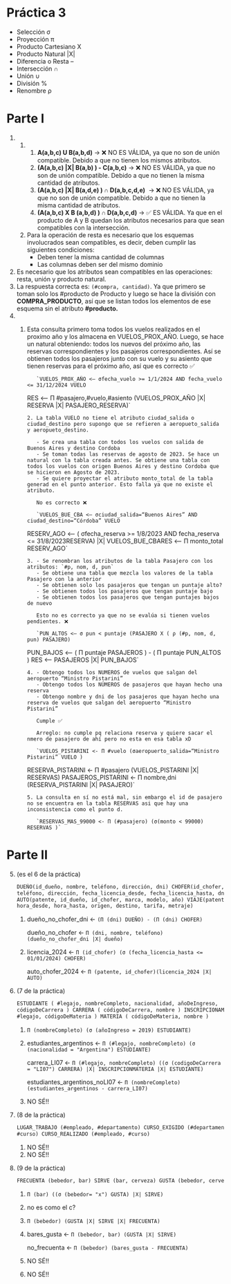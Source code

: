 # Práctica 3

- Selección σ
- Proyección π
- Producto Cartesiano X
- Producto Natural |X|
- Diferencia o Resta –
- Intersección ∩
- Unión ∪
- División %
- Renombre ρ

# Parte I

1.  1.  1. **A(a,b,c) U B(a,b,d)** → ❌ NO ES VÁLIDA, ya que no son de unión compatible. Debido a que no tienen los mismos atributos.
        2. **(A(a,b,c) |X| B(a,b) ) - C(a,b,c)** → ❌ NO ES VÁLIDA, ya que no son de unión compatible. Debido a que no tienen la misma cantidad de atributos.
        3. **(A(a,b,c) |X| B(a,d,e) ) ∩ D(a,b,c,d,e)**  → ❌ NO ES VÁLIDA, ya que no son de unión compatible. Debido a que no tienen la misma cantidad de atributos.
        4. **(A(a,b,c) X B (a,b,d) ) ∩ D(a,b,c,d)** → ✅ ES VÁLIDA. Ya que en el producto de A y B quedan los atributos necesarios para que sean compatibles con la intersección.
    2.  Para la operación de resta es necesario que los esquemas involucrados sean compatibles, es decir, deben cumplir las siguientes condiciones:
        - Deben tener la misma cantidad de columnas
        - Las columnas deben ser del mismo dominio
2.  Es necesario que los atributos sean compatibles en las operaciones: resta, unión y producto natural.
3.  La respuesta correcta es: `(#compra, cantidad)`. Ya que primero se toman solo los #producto de Producto y luego se hace la división con **COMPRA_PRODUCTO**, así que se listan todos los elementos de ese esquema sin el atributo **#producto.**
4.  1.  Esta consulta primero toma todos los vuelos realizados en el proximo año y los almacena en VUELOS_PROX_AÑO. Luego, se hace un natural obteniendo: todos los nuevos del próximo año, las reservas correspondientes y los pasajeros correspondientes. Así se obtienen todos los pasajeros junto con su vuelo y su asiento que tienen reservas para el próximo año, así que es correcto ✅

               `VUELOS_PROX_AÑO <— σfecha_vuelo >= 1/1/2024 AND fecha_vuelo <= 31/12/2024 VUELO

        RES <— Π #pasajero,#vuelo,#asiento (VUELOS_PROX_AÑO |X| RESERVA |X|
        PASAJERO_RESERVA)`

            2. La tabla VUELO no tiene el atributo ciudad_salida o ciudad_destino pero supongo que se refieren a aeropueto_salida y aeropueto_destino.

               - Se crea una tabla con todos los vuelos con salida de Buenos Aires y destino Cordoba
               - Se toman todas las reservas de agosto de 2023. Se hace un natural con la tabla creada antes. Se obtiene una tabla con todos los vuelos con origen Buenos Aires y destino Cordoba que se hicieron en Agosto de 2023.
               - Se quiere proyectar el atributo monto_total de la tabla generad en el punto anterior. Esto falla ya que no existe el atributo.

               No es correcto ❌

               `VUELOS_BUE_CBA <— σciudad_salida=“Buenos Aires” AND ciudad_destino=“Córdoba” VUELO

        RESERV_AGO <— ( σfecha_reserva >= 1/8/2023 AND fecha_reserva <= 31/8/2023RESERVA) |X|
        VUELOS_BUE_CBARES <— Π monto_total RESERV_AGO`

            3. - Se renombran los atributos de la tabla Pasajero con los atributos: `#p, nom, d, pun`
               - Se obtiene una tabla que mezcla los valores de la tabla Pasajero con la anterior
               - Se obtienen solo los pasajeros que tengan un puntaje alto?
               - Se obtienen todos los pasajeros que tengan puntaje bajo
               - Se obtienen todos los pasajeros que tengan puntajes bajos de nuevo

               Esto no es correcto ya que no se evalúa si tienen vuelos pendientes. ❌

               `PUN_ALTOS <— σ pun < puntaje (PASAJERO X ( ρ (#p, nom, d, pun) PASAJERO)

        PUN_BAJOS <— ( Π puntaje PASAJEROS ) - ( Π puntaje PUN_ALTOS )
        RES <— PASAJEROS |X| PUN_BAJOS`

            4. - Obtengo todos los NUMEROS de vuelos que salgan del aeropuerto “Ministro Pistarini”
               - Obtengo todos los NÚMEROS de pasajeros que hayan hecho una reserva
               - Obtengo nombre y dni de los pasajeros que hayan hecho una reserva de vuelos que salgan del aeropuerto “Ministro Pistarini”

               Cumple ✅

               Arreglo: no cumple pq relaciona reserva y quiere sacar el nmero de pasajero de ahí pero no esta en esa tabla xD

               `VUELOS_PISTARINI <- Π #vuelo (σaeropuerto_salida=“Ministro Pistarini” VUELO )

        RESERVA_PISTARINI <- Π #pasajero (VUELOS_PISTARINI |X| RESERVAS)
        PASAJEROS_PISTARINI <- Π nombre,dni (RESERVA_PISTARINI |X| PASAJERO)`

            5. La consulta en sí no está mal, sin embargo el id de pasajero no se encuentra en la tabla RESERVAS asi que hay una inconsistencia como el punto d.

               `RESERVAS_MAS_99000 <- Π (#pasajero) (σ(monto < 99000) RESERVAS )`

# Parte II

5.  (es el 6 de la práctica)

    ```html
    DUEÑO(id_dueño, nombre, teléfono, dirección, dni) CHOFER(id_chofer, nombre,
    teléfono, dirección, fecha_licencia_desde, fecha_licencia_hasta, dni)
    AUTO(patente, id_dueño, id_chofer, marca, modelo, año) VIAJE(patente,
    hora_desde, hora_hasta, origen, destino, tarifa, metraje)
    ```

    1.  dueño_no_chofer_dni ← `(Π (dni) DUEÑO) - (Π (dni) CHOFER)`

        dueño_no_chofer ← `Π (dni, nombre, teléfono) (dueño_no_chofer_dni |X| dueño)`

    2.  licencia_2024 ← `Π (id_chofer) (σ (fecha_licencia_hasta <= 01/01/2024) CHOFER)`

        auto_chofer_2024 ← `Π (patente, id_chofer)(licencia_2024 |X| AUTO)`

6.  (7 de la práctica)

    ```html
    ESTUDIANTE ( #legajo, nombreCompleto, nacionalidad, añoDeIngreso,
    códigoDeCarrera ) CARRERA ( códigoDeCarrera, nombre ) INSCRIPCIONAMATERIA (
    #legajo, códigoDeMateria ) MATERIA ( códigoDeMateria, nombre )
    ```

    1.  `Π (nombreCompleto) (σ (añoIngreso = 2019) ESTUDIANTE)`

    2.  estudiantes_argentinos ← `Π (#legajo, nombreCompleto) (σ (nacionalidad = "Argentina") ESTUDIANTE)`

        carrera_LI07 ← `Π (#legajo, nombreCompleto) ((σ (codigoDeCarrera = "LI07") CARRERA) |X| INSCRIPCIONMATERIA |X| ESTUDIANTE)`

        estudiantes_argentinos_noLI07 ← `Π (nombreCompleto) (estudiantes_argentinos - carrera_LI07)`

    3.  NO SÉ!!

7.  (8 de la práctica)

    ```html
    LUGAR_TRABAJO (#empleado, #departamento) CURSO_EXIGIDO (#departamento,
    #curso) CURSO_REALIZADO (#empleado, #curso)
    ```

    1. NO SÉ!!
    2. NO SÉ!!

8.  (9 de la práctica)

    ```html
    FRECUENTA (bebedor, bar) SIRVE (bar, cerveza) GUSTA (bebedor, cerveza)
    ```

    1.  `Π (bar) ((σ (bebedor= "x") GUSTA) |X| SIRVE)`

    2.  no es como el c?
    3.  `Π (bebedor) (GUSTA |X| SIRVE |X| FRECUENTA)`
    4.  bares_gusta ← `Π (bebedor, bar) (GUSTA |X| SIRVE)`

        no_frecuenta ← `Π (bebedor) (bares_gusta - FRECUENTA)`

    5.  NO SÉ!!
    6.  NO SÉ!!
